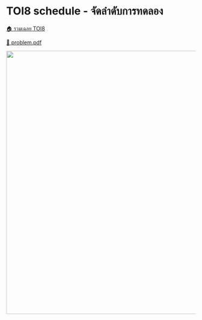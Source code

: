 <!-- @codegen_problem begin -->
# TOI8 schedule - จัดลำดับการทดลอง

[🏠 รวมเฉลย TOI8](../)

[💎 problem.pdf](./toi8_schedule.pdf)

<img width="700" src="https://github.com/krist7599555/toi/assets/19445033/80c80822-7583-4bcd-a705-dae3eacdee85" />
<!-- @codegen_problem end -->
